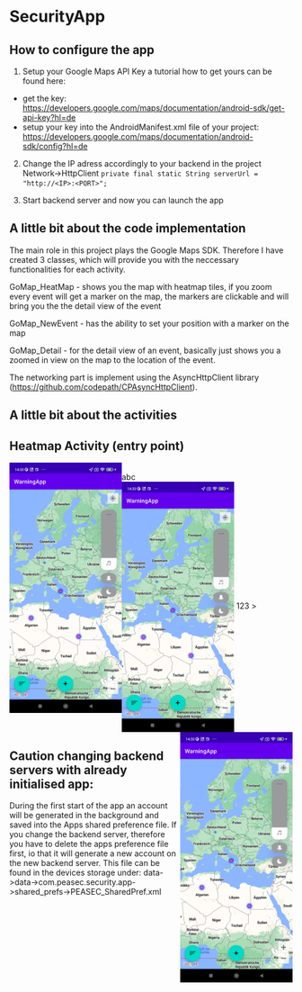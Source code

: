 # SecurityApp
## How to configure the app
1. Setup your Google Maps API Key a tutorial how to get yours can be found here:
  - get the key: <br>
  https://developers.google.com/maps/documentation/android-sdk/get-api-key?hl=de
  - setup your key into the AndroidManifest.xml file of your project: <br>
  https://developers.google.com/maps/documentation/android-sdk/config?hl=de

2. Change the IP adress accordingly to your backend in the project Network->HttpClient
`private final static String serverUrl = "http://<IP>:<PORT>";`

3. Start backend server and now you can launch the app

## A little bit about the code implementation
The main role in this project plays the Google Maps SDK. Therefore I have created 3 classes, which will provide you with the neccessary functionalities for each activity.

GoMap_HeatMap - shows you the map with heatmap tiles, if you zoom every event will get a marker on the map, the markers are clickable and will bring you the the detail view of the event

GoMap_NewEvent - has the ability to set your position with a marker on the map

GoMap_Detail - for the detail view of an event, basically just shows you a zoomed in view on the map to the location of the event.

The networking part is implement using the AsyncHttpClient library (https://github.com/codepath/CPAsyncHttpClient).

## A little bit about the activities
## Heatmap Activity (entry point)
<img src="https://raw.githubusercontent.com/Cult0x7c/PEASEC_Security-App/main/Screenshots/Screenshot_2023-03-29-14-33-12-978_com.peasec.securityapp.jpg" width="200px" align="left">
<br>
abc
<br>
<img src="https://raw.githubusercontent.com/Cult0x7c/PEASEC_Security-App/main/Screenshots/Screenshot_2023-03-29-14-33-12-978_com.peasec.securityapp.jpg" width="200px" align="center">
123
<img src="https://raw.githubusercontent.com/Cult0x7c/PEASEC_Security-App/main/Screenshots/Screenshot_2023-03-29-14-33-12-978_com.peasec.securityapp.jpg" width="200px" align="right">>

## Caution changing backend servers with already initialised app:
During the first start of the app an account will be generated in the background and saved into the Apps shared preference file. If you change the backend server, therefore you have to delete the apps preference file first, io that it will generate a new account on the new backend server. This file can be found in the devices storage under: data->data->com.peasec.security.app->shared_prefs->PEASEC_SharedPref.xml
